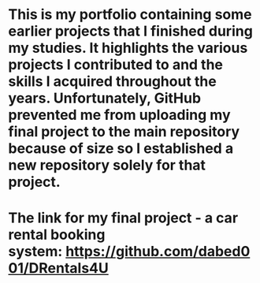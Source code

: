 # This is my portfolio containing some earlier projects that I finished during my studies. It highlights the various projects I contributed to and the skills I acquired throughout the years. Unfortunately, GitHub prevented me from uploading my final project to the main repository because of size so I established a new repository solely for that project. 
# The link for my final project - a car rental booking system: https://github.com/dabed001/DRentals4U
